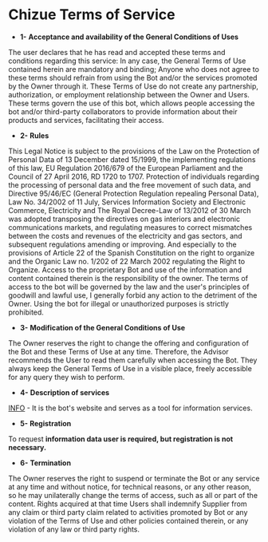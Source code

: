 # Chizue Terms of Service

- **1-** **Acceptance and availability of the General Conditions of Uses**

The user declares that he has read and accepted these terms and conditions regarding this service: In any case, the General Terms of Use contained herein are mandatory and binding; Anyone who does not agree to these terms should refrain from using the Bot and/or the services promoted by the Owner through it. These Terms of Use do not create any partnership, authorization, or employment relationship between the Owner and Users. These terms govern the use of this bot, which allows people accessing the bot and/or third-party collaborators to provide information about their products and services, facilitating their access.

- **2-** **Rules**

This Legal Notice is subject to the provisions of the Law on the Protection of Personal Data of 13 December dated 15/1999, the implementing regulations of this law, EU Regulation 2016/679 of the European Parliament and the Council of 27 April 2016, RD 1720 to 1707. Protection of individuals regarding the processing of personal data and the free movement of such data, and Directive 95/46/EC (General Protection Regulation repealing Personal Data), Law No. 34/2002 of 11 July, Services Information Society and Electronic Commerce, Electricity and The Royal Decree-Law of 13/2012 of 30 March was adopted transposing the directives on gas interiors and electronic communications markets, and regulating measures to correct mismatches between the costs and revenues of the electricity and gas sectors, and subsequent regulations amending or improving.
And especially to the provisions of Article 22 of the Spanish Constitution on the right to organize and the Organic Law no. 1/202 of 22 March 2002 regulating the Right to Organize.
Access to the proprietary Bot and use of the information and content contained therein is the responsibility of the owner.
The terms of access to the bot will be governed by the law and the user's principles of goodwill and lawful use, I generally forbid any action to the detriment of the Owner. Using the bot for illegal or unauthorized purposes is strictly prohibited.

- **3-** **Modification of the General Conditions of Use**

The Owner reserves the right to change the offering and configuration of the Bot and these Terms of Use at any time. Therefore, the Advisor recommends the User to read them carefully when accessing the Bot. They always keep the General Terms of Use in a visible place, freely accessible for any query they wish to perform.

- **4-** **Description of services**

[INFO] - It is the bot's website and serves as a tool for information services.

- **5-** **Registration**

To request **information data user is required, but registration is not necessary.**

- **6-** **Termination**

The Owner reserves the right to suspend or terminate the Bot or any service at any time and without notice, for technical reasons, or any other reason, so he may unilaterally change the terms of access, such as all or part of the content. Rights acquired at that time
Users shall indemnify Supplier from any claim or third party claim related to activities promoted by Bot or any violation of the Terms of Use and other policies contained therein, or any violation of any law or third party rights.


[INFO]: <https://github.com/KamelotWalker/chizue-ToS/blob/main/INFO.md>
